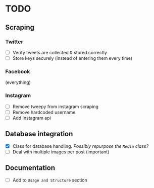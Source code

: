 # TODO

## Scraping

### Twitter

- [ ] Verify tweets are collected & stored correctly
- [ ] Store keys securely (instead of entering them every time)

### Facebook

(everything)

### Instagram

- [ ] Remove tweepy from instagram scraping
- [ ] Remove hardcoded username
- [ ] Add Instagram api

## Database integration

- [X] Class for database handling. *Possibly repurpose the `Media` class?*
- [ ] Deal with multiple images per post (important)

## Documentation

- [ ] Add to `Usage and Structure` section
